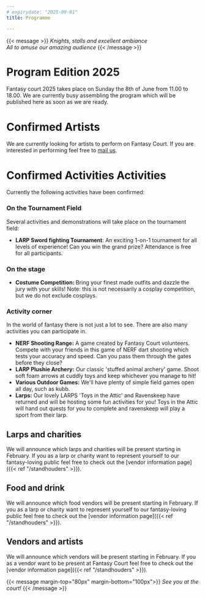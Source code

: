 ```yaml
---
# expirydate: "2025-09-01"
title: Programme

---
```


{{< message >}}
 _Knights, stalls and excellent ambiance_\
_All to amuse our amazing audience_
{{< /message >}}

# Program Edition 2025
Fantasy court 2025 takes place on Sunday the 8th of June from 11.00 to 18.00. We are currently busy assembling the program which will be published here as soon as we are ready.

# Confirmed Artists

We are currently looking for artists to perform on Fantasy Court. If you are interested in performing feel free to [mail us](mailto:fc@kotkt.nl).

# Confirmed Activities Activities

Currently the following activities have been confirmed:

### On the Tournament Field
Several activities and demonstrations will take place on the tournament field:
- **LARP Sword fighting Tournament**: An exciting 1-on-1 tournament for all levels of experience! Can you win the grand prize? Attendance is free for all participants.

### On the stage
- **Costume Competition:** Bring your finest made outfits and dazzle the jury with your skills! Note: this is not necessarily a cosplay competition, but we do not exclude cosplays.

### Activity corner
In the world of fantasy there is not just a lot to see. There are also many activities you can participate in.
- **NERF Shooting Range:** A game created by Fantasy Court volunteers. Compete with your friends in this game of NERF dart shooting which tests your accuracy and speed. Can you pass them through the gates before they close?
- **LARP Plushie Archery:** Our classic 'stuffed animal archery' game. Shoot soft foam arrows at cuddly toys and keep whichever you manage to hit!
- **Various Outdoor Games:** We'll have plenty of simple field games open all day, such as kubb.
- **Larps:** Our lovely LARPS 'Toys in the Attic' and Ravenskeep have returned and will be hosting some fun activities for you! Toys in the Attic will hand out quests for you to complete and ravenskeep will play a sport from their larp.

## Larps and charities
We will announce which larps and charities will be present starting in February. If you as a larp or charity want to represent yourself to our fantasy-loving public feel free to check out the [vendor information page]({{< ref "/standhouders" >}}).

## Food and drink
We will announce which food vendors will be present starting in February. If you as a larp or charity want to represent yourself to our fantasy-loving public feel free to check out the [vendor information page]({{< ref "/standhouders" >}}).

## Vendors and artists
We will announce which vendors will be present starting in February. If you as a vendor want to be present at Fantasy Court feel free to check out the [vendor information page]({{< ref "/standhouders" >}}).


{{< message margin-top="80px" margin-bottom="100px">}}
_See you at the court!_
{{< /message >}}
